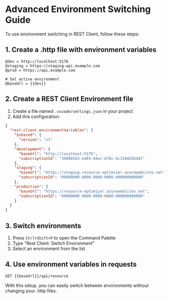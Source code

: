 # Advanced Environment Switching Guide

To use environment switching in REST Client, follow these steps:

## 1. Create a .http file with environment variables

```http
@dev = http://localhost:5176
@staging = https://staging-api.example.com
@prod = https://api.example.com

# Set active environment
@baseUrl = {{dev}}
```

## 2. Create a REST Client Environment file

1. Create a file named `.vscode/settings.json` in your project
2. Add this configuration:

```json
{
  "rest-client.environmentVariables": {
    "$shared": {
      "version": "v1"
    },
    "development": {
      "baseUrl": "http://localhost:5176",
      "subscriptionId": "390001b3-ed83-44ac-b78c-4c3184d3b401"
    },
    "staging": {
      "baseUrl": "https://staging-resource-optimizer.azurewebsites.net",
      "subscriptionId": "00000000-0000-0000-0000-000000000000"
    },
    "production": {
      "baseUrl": "https://resource-optimizer.azurewebsites.net",
      "subscriptionId": "00000000-0000-0000-0000-000000000000"
    }
  }
}
```

## 3. Switch environments

1. Press `Ctrl+Shift+P` to open the Command Palette
2. Type "Rest Client: Switch Environment"
3. Select an environment from the list

## 4. Use environment variables in requests

```http
GET {{baseUrl}}/api/resource
```

With this setup, you can easily switch between environments without changing your .http files.
